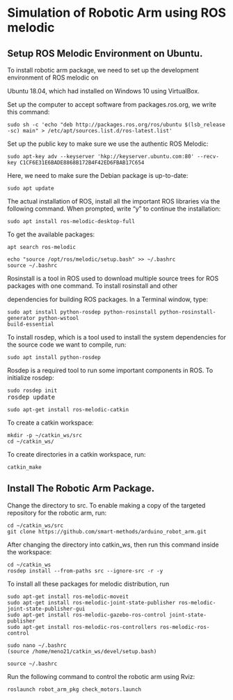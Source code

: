 <h1>Simulation of Robotic Arm using ROS melodic</h1>


<h2>Setup ROS Melodic Environment on Ubuntu.</h2>
<p>To install robotic arm package, we need to set up the development environment of ROS melodic on</p> 
<p>Ubuntu 18.04, which had installed on Windows 10 using VirtualBox.<p>
 <p> Set up the computer to accept software from packages.ros.org, we write this command:</p>
<div class="snippet-clipboard-content position-relative" data-snippet-clipboard-copy-content="  Number of colours/ shades = 2^bpp where bpp represents bits per pixel.
"><pre><code>sudo sh -c 'echo "deb http://packages.ros.org/ros/ubuntu $(lsb_release -sc) main" > /etc/apt/sources.list.d/ros-latest.list'</code></pre></div>
<p> Set up the public key to make sure we use the authentic ROS Melodic: </p>
<div class="snippet-clipboard-content position-relative" data-snippet-clipboard-copy-content="  Number of colours/ shades = 2^bpp where bpp represents bits per pixel.
"><pre><code>sudo apt-key adv --keyserver 'hkp://keyserver.ubuntu.com:80' --recv-key C1CF6E31E6BADE8868B172B4F42ED6FBAB17C654</code></pre></div>
<p> Here, we need to make sure the Debian package is up-to-date:</p>
<div class="snippet-clipboard-content position-relative" data-snippet-clipboard-copy-content="  Number of colours/ shades = 2^bpp where bpp represents bits per pixel.
"><pre><code>sudo apt update</code></pre></div>
<p> The actual installation of ROS, install all the important ROS libraries via the following command. When prompted, write “y” to continue the installation:</p>
<div class="snippet-clipboard-content position-relative" data-snippet-clipboard-copy-content="  Number of colours/ shades = 2^bpp where bpp represents bits per pixel.
"><pre><code>sudo apt install ros-melodic-desktop-full</code></pre></div>
<p> To get the available packages:</p>
<div class="snippet-clipboard-content position-relative" data-snippet-clipboard-copy-content="  Number of colours/ shades = 2^bpp where bpp represents bits per pixel.
"><pre><code>apt search ros-melodic</code></pre></div>
<p> </p>
<div class="snippet-clipboard-content position-relative" data-snippet-clipboard-copy-content="  Number of colours/ shades = 2^bpp where bpp represents bits per pixel.
"><pre><code>echo "source /opt/ros/melodic/setup.bash" >> ~/.bashrc
source ~/.bashrc </code></pre></div>
<p> Rosinstall is a tool in ROS used to download multiple source trees for ROS packages with one command. To install rosinstall and other</p>
<p> dependencies for building ROS packages. In a Terminal window, type:</p>
<div class="snippet-clipboard-content position-relative" data-snippet-clipboard-copy-content="  Number of colours/ shades = 2^bpp where bpp represents bits per pixel.
"><pre><code>sudo apt install python-rosdep python-rosinstall python-rosinstall-generator python-wstool
build-essential</code></pre></div>
<p> To install rosdep, which is a tool used to install the system dependencies for the source code we want to compile, run:</p>
<div class="snippet-clipboard-content position-relative" data-snippet-clipboard-copy-content="  Number of colours/ shades = 2^bpp where bpp represents bits per pixel.
"><pre><code>sudo apt install python-rosdep</code></pre></div>
<p> Rosdep is a required tool to run some important components in ROS. To initialize rosdep:</p>
<div class="snippet-clipboard-content position-relative" data-snippet-clipboard-copy-content="  Number of colours/ shades = 2^bpp where bpp represents bits per pixel.
"><pre><code>sudo rosdep init</code>
rosdep update</pre></div>
<p> </p>
<div class="snippet-clipboard-content position-relative" data-snippet-clipboard-copy-content="  Number of colours/ shades = 2^bpp where bpp represents bits per pixel.
"><pre><code>sudo apt-get install ros-melodic-catkin</code></pre></div>
<p> To create a catkin workspace: </p>
<div class="snippet-clipboard-content position-relative" data-snippet-clipboard-copy-content="  Number of colours/ shades = 2^bpp where bpp represents bits per pixel.
"><pre><code>mkdir -p ~/catkin_ws/src
cd ~/catkin_ws/</code></pre></div>
<p> To create directories in a catkin workspace, run:</p>
<div class="snippet-clipboard-content position-relative" data-snippet-clipboard-copy-content="  Number of colours/ shades = 2^bpp where bpp represents bits per pixel.
"><pre><code>catkin_make</code></pre></div>
<h2>Install The Robotic Arm Package.</h2>
<p> Change the directory to src. To enable making a copy of the targeted repository for the robotic arm, run:</p>
<div class="snippet-clipboard-content position-relative" data-snippet-clipboard-copy-content="  Number of colours/ shades = 2^bpp where bpp represents bits per pixel.
"><pre><code>cd ~/catkin_ws/src
git clone https://github.com/smart-methods/arduino_robot_arm.git</code></pre></div>
<p> After changing the directory into catkin_ws, then run this command inside the workspace:</p>
<div class="snippet-clipboard-content position-relative" data-snippet-clipboard-copy-content="  Number of colours/ shades = 2^bpp where bpp represents bits per pixel.
"><pre><code>cd ~/catkin_ws
rosdep install --from-paths src --ignore-src -r -y</code></pre></div>
<p> To install all these packages for melodic distribution, run</p>
<div class="snippet-clipboard-content position-relative" data-snippet-clipboard-copy-content="  Number of colours/ shades = 2^bpp where bpp represents bits per pixel.
"><pre><code>sudo apt-get install ros-melodic-moveit
sudo apt-get install ros-melodic-joint-state-publisher ros-melodic-joint-state-publisher-gui
sudo apt-get install ros-melodic-gazebo-ros-control joint-state-publisher
sudo apt-get install ros-melodic-ros-controllers ros-melodic-ros-control</code></pre></div>
<p> </p>
<div class="snippet-clipboard-content position-relative" data-snippet-clipboard-copy-content="  Number of colours/ shades = 2^bpp where bpp represents bits per pixel.
"><pre><code>sudo nano ~/.bashrc
(source /home/meno21/catkin_ws/devel/setup.bash)</code></pre></div>
<p> </p>
<div class="snippet-clipboard-content position-relative" data-snippet-clipboard-copy-content="  Number of colours/ shades = 2^bpp where bpp represents bits per pixel.
"><pre><code>source ~/.bashrc</code></pre></div>
<p> Run the following command to control the robotic arm using Rviz:</p>
<div class="snippet-clipboard-content position-relative" data-snippet-clipboard-copy-content="  Number of colours/ shades = 2^bpp where bpp represents bits per pixel.
"><pre><code>roslaunch robot_arm_pkg check_motors.launch</code></pre></div>
